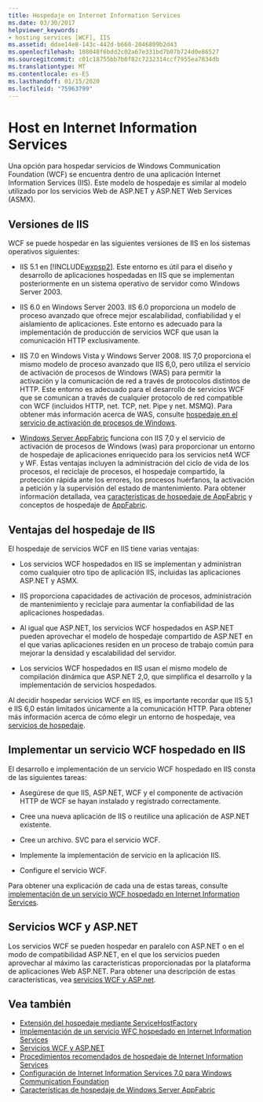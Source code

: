 ```yaml
---
title: Hospedaje en Internet Information Services
ms.date: 03/30/2017
helpviewer_keywords:
- hosting services [WCF], IIS
ms.assetid: ddae14e8-143c-442d-b660-2046809b2d43
ms.openlocfilehash: 108048f6bdd2c02a67e331bd7b07b724d0e86527
ms.sourcegitcommit: c01c18755bb7b0f82c7232314ccf7955ea7834db
ms.translationtype: MT
ms.contentlocale: es-ES
ms.lasthandoff: 01/15/2020
ms.locfileid: "75963799"
---
```

# <a name="host-in-internet-information-services"></a>Host en Internet Information Services

Una opción para hospedar servicios de Windows Communication Foundation (WCF) se encuentra dentro de una aplicación Internet Information Services (IIS). Este modelo de hospedaje es similar al modelo utilizado por los servicios Web de ASP.NET y ASP.NET Web Services (ASMX).

## <a name="versions-of-iis"></a>Versiones de IIS

WCF se puede hospedar en las siguientes versiones de IIS en los sistemas operativos siguientes:

- IIS 5.1 en [!INCLUDE[wxpsp2](../../../../includes/wxpsp2-md.md)]. Este entorno es útil para el diseño y desarrollo de aplicaciones hospedadas en IIS que se implementan posteriormente en un sistema operativo de servidor como Windows Server 2003.

- IIS 6.0 en Windows Server 2003. IIS 6.0 proporciona un modelo de proceso avanzado que ofrece mejor escalabilidad, confiabilidad y el aislamiento de aplicaciones. Este entorno es adecuado para la implementación de producción de servicios WCF que usan la comunicación HTTP exclusivamente.

- IIS 7.0 en Windows Vista y Windows Server 2008. IIS 7,0 proporciona el mismo modelo de proceso avanzado que IIS 6,0, pero utiliza el servicio de activación de procesos de Windows (WAS) para permitir la activación y la comunicación de red a través de protocolos distintos de HTTP. Este entorno es adecuado para el desarrollo de servicios WCF que se comunican a través de cualquier protocolo de red compatible con WCF (incluidos HTTP, net. TCP, net. Pipe y net. MSMQ). Para obtener más información acerca de WAS, consulte [hospedaje en el servicio de activación de procesos de Windows](../../../../docs/framework/wcf/feature-details/hosting-in-windows-process-activation-service.md).

- [Windows Server AppFabric](https://docs.microsoft.com/previous-versions/appfabric/ff384253(v=azure.10)) funciona con IIS 7,0 y el servicio de activación de procesos de Windows (was) para proporcionar un entorno de hospedaje de aplicaciones enriquecido para los servicios net4 WCF y WF. Estas ventajas incluyen la administración del ciclo de vida de los procesos, el reciclaje de procesos, el hospedaje compartido, la protección rápida ante los errores, los procesos huérfanos, la activación a petición y la supervisión del estado de mantenimiento. Para obtener información detallada, vea [características de hospedaje de AppFabric](https://docs.microsoft.com/previous-versions/appfabric/ee677189(v=azure.10)) y conceptos de hospedaje de [AppFabric](https://docs.microsoft.com/previous-versions/appfabric/ee677371(v=azure.10)).

## <a name="benefits-of-iis-hosting"></a>Ventajas del hospedaje de IIS

El hospedaje de servicios WCF en IIS tiene varias ventajas:

- Los servicios WCF hospedados en IIS se implementan y administran como cualquier otro tipo de aplicación IIS, incluidas las aplicaciones ASP.NET y ASMX.

- IIS proporciona capacidades de activación de procesos, administración de mantenimiento y reciclaje para aumentar la confiabilidad de las aplicaciones hospedadas.

- Al igual que ASP.NET, los servicios WCF hospedados en ASP.NET pueden aprovechar el modelo de hospedaje compartido de ASP.NET en el que varias aplicaciones residen en un proceso de trabajo común para mejorar la densidad y escalabilidad del servidor.

- Los servicios WCF hospedados en IIS usan el mismo modelo de compilación dinámica que ASP.NET 2,0, que simplifica el desarrollo y la implementación de servicios hospedados.

Al decidir hospedar servicios WCF en IIS, es importante recordar que IIS 5,1 e IIS 6,0 están limitados únicamente a la comunicación HTTP. Para obtener más información acerca de cómo elegir un entorno de hospedaje, vea [servicios de hospedaje](../../../../docs/framework/wcf/hosting-services.md).

## <a name="deploy-an-iis-hosted-wcf-service"></a>Implementar un servicio WCF hospedado en IIS

El desarrollo e implementación de un servicio WCF hospedado en IIS consta de las siguientes tareas:

- Asegúrese de que IIS, ASP.NET, WCF y el componente de activación HTTP de WCF se hayan instalado y registrado correctamente.

- Cree una nueva aplicación de IIS o reutilice una aplicación de ASP.NET existente.

- Cree un archivo. SVC para el servicio WCF.

- Implemente la implementación de servicio en la aplicación IIS.

- Configure el servicio WCF.

Para obtener una explicación de cada una de estas tareas, consulte [implementación de un servicio WCF hospedado en Internet Information Services](../../../../docs/framework/wcf/feature-details/deploying-an-internet-information-services-hosted-wcf-service.md).

## <a name="wcf-services-and-aspnet"></a>Servicios WCF y ASP.NET

Los servicios WCF se pueden hospedar en paralelo con ASP.NET o en el modo de compatibilidad ASP.NET, en el que los servicios pueden aprovechar al máximo las características proporcionadas por la plataforma de aplicaciones Web ASP.NET. Para obtener una descripción de estas características, vea [servicios WCF y ASP.net](../../../../docs/framework/wcf/feature-details/wcf-services-and-aspnet.md).

## <a name="see-also"></a>Vea también

- [Extensión del hospedaje mediante ServiceHostFactory](../../../../docs/framework/wcf/extending/extending-hosting-using-servicehostfactory.md)
- [Implementación de un servicio WFC hospedado en Internet Information Services](../../../../docs/framework/wcf/feature-details/deploying-an-internet-information-services-hosted-wcf-service.md)
- [Servicios WCF y ASP.NET](../../../../docs/framework/wcf/feature-details/wcf-services-and-aspnet.md)
- [Procedimientos recomendados de hospedaje de Internet Information Services](../../../../docs/framework/wcf/feature-details/internet-information-services-hosting-best-practices.md)
- [Configuración de Internet Information Services 7.0 para Windows Communication Foundation](../../../../docs/framework/wcf/feature-details/configuring-iis-for-wcf.md)
- [Características de hospedaje de Windows Server AppFabric](https://docs.microsoft.com/previous-versions/appfabric/ee677189(v=azure.10))
